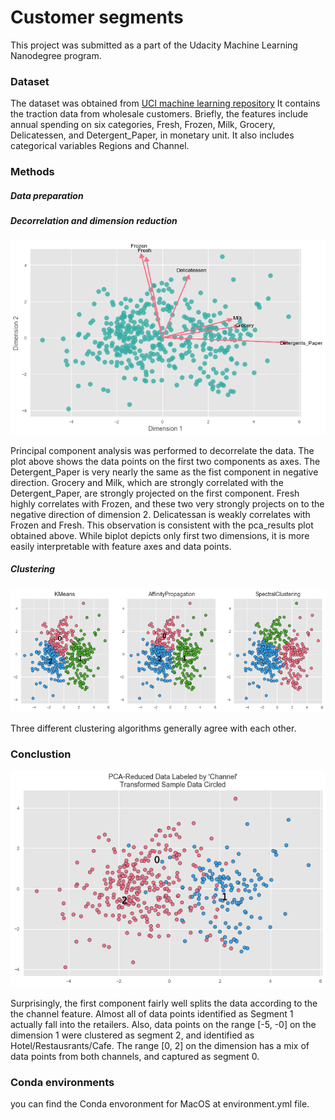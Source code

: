 # Customer segments
This project was submitted as a part of the Udacity Machine Learning Nanodegree program.


### Dataset
The dataset was obtained from [UCI machine learning 
repository](https://archive.ics.uci.edu/ml/datasets/Wholesale+customers)
It contains the traction data from wholesale customers. 
Briefly, the features include annual spending on six categories, Fresh, Frozen, Milk, Grocery, Delicatessen, 
and Detergent_Paper, in monetary unit. It also includes categorical variables Regions and Channel.


### Methods

##### Data preparation
##### Decorrelation and dimension reduction
![Alt text](https://github.com/JennyLeeStat/customer_segments/blob/master/assets/pca_biplot.png)

Principal component analysis was performed to decorrelate the data. 
The plot above shows the data points on the first two components as axes. 
The Detergent_Paper is very nearly the same as the fist component in negative direction. Grocery and Milk, which are strongly correlated with the Detergent_Paper, are strongly projected on the first component. Fresh highly correlates with Frozen, and these two very strongly projects on to the negative direction of dimension 2. Delicatessan is weakly correlates with Frozen and Fresh. This observation is consistent with the pca_results plot obtained above. While biplot depicts only first two dimensions, it is more easily interpretable with feature axes and data points.


##### Clustering
![Alt text](https://github.com/JennyLeeStat/customer_segments/blob/master/assets/compare_clusters.png)

Three different clustering algorithms generally agree with each other.


### Conclustion
![Alt text](https://github.com/JennyLeeStat/customer_segments/blob/master/assets/channel_plot.png)

Surprisingly, the first component fairly well splits the data according to the the channel feature. 
Almost all of data points identified as Segment 1 actually fall into the retailers. 
Also, data points on the range [-5, -0] on the dimension 1 were clustered as segment 2, 
and identified as Hotel/Restausrants/Cafe. 
The range [0, 2] on the dimension has a mix of data points from both channels, and captured as segment 0.


### Conda environments
 you can find the Conda envoronment for MacOS at
 environment.yml file.
